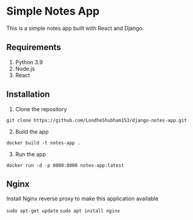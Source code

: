 # Simple Notes App
This is a simple notes app built with React and Django.
   
## Requirements   
1. Python 3.9           
2. Node.js                  
3. React          
                
## Installation            
1. Clone the repository        
```
git clone https://github.com/LondheShubham153/django-notes-app.git      
```
        
2. Build the app
```
docker build -t notes-app .
```

3. Run the app
```
docker run -d -p 8000:8000 notes-app:latest
```

## Nginx

Install Nginx reverse proxy to make this application available

`sudo apt-get update`
`sudo apt install nginx`
